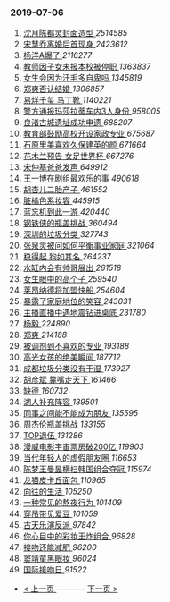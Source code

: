 ### 2019-07-06 
1. [ 沈月陈都灵封面造型 ](https://s.weibo.com/weibo?q=%23%E6%B2%88%E6%9C%88%E9%99%88%E9%83%BD%E7%81%B5%E5%B0%81%E9%9D%A2%E9%80%A0%E5%9E%8B%23&Refer=top) *2514585*
1. [ 宋慧乔离婚后首现身 ](https://s.weibo.com/weibo?q=%23%E5%AE%8B%E6%85%A7%E4%B9%94%E7%A6%BB%E5%A9%9A%E5%90%8E%E9%A6%96%E7%8E%B0%E8%BA%AB%23&Refer=top) *2423612*
1. [ 杨洋A爆了 ](https://s.weibo.com/weibo?q=%E6%9D%A8%E6%B4%8BA%E7%88%86%E4%BA%86&Refer=top) *2116277*
1. [ 教师因子女未报本校被停职 ](https://s.weibo.com/weibo?q=%23%E6%95%99%E5%B8%88%E5%9B%A0%E5%AD%90%E5%A5%B3%E6%9C%AA%E6%8A%A5%E6%9C%AC%E6%A0%A1%E8%A2%AB%E5%81%9C%E8%81%8C%23&Refer=top) *1363837*
1. [ 女生会因为汗毛多自卑吗 ](https://s.weibo.com/weibo?q=%23%E5%A5%B3%E7%94%9F%E4%BC%9A%E5%9B%A0%E4%B8%BA%E6%B1%97%E6%AF%9B%E5%A4%9A%E8%87%AA%E5%8D%91%E5%90%97%23&Refer=top) *1345819*
1. [ 郑爽否认结婚 ](https://s.weibo.com/weibo?q=%23%E9%83%91%E7%88%BD%E5%90%A6%E8%AE%A4%E7%BB%93%E5%A9%9A%23&Refer=top) *1306857*
1. [ 易烊千玺 马丁靴 ](https://s.weibo.com/weibo?q=%23%E6%98%93%E7%83%8A%E5%8D%83%E7%8E%BA%20%E9%A9%AC%E4%B8%81%E9%9D%B4%23&Refer=top) *1140221*
1. [ 警方通报玛莎拉蒂车内3人身份 ](https://s.weibo.com/weibo?q=%23%E8%AD%A6%E6%96%B9%E9%80%9A%E6%8A%A5%E7%8E%9B%E8%8E%8E%E6%8B%89%E8%92%82%E8%BD%A6%E5%86%853%E4%BA%BA%E8%BA%AB%E4%BB%BD%23&Refer=top) *958005*
1. [ 良渚古城遗址成功申遗 ](https://s.weibo.com/weibo?q=%23%E8%89%AF%E6%B8%9A%E5%8F%A4%E5%9F%8E%E9%81%97%E5%9D%80%E6%88%90%E5%8A%9F%E7%94%B3%E9%81%97%23&Refer=top) *688207*
1. [ 教育部鼓励高校开设家政专业 ](https://s.weibo.com/weibo?q=%23%E6%95%99%E8%82%B2%E9%83%A8%E9%BC%93%E5%8A%B1%E9%AB%98%E6%A0%A1%E5%BC%80%E8%AE%BE%E5%AE%B6%E6%94%BF%E4%B8%93%E4%B8%9A%23&Refer=top) *675687*
1. [ 石原里美喜欢久保建英的颜 ](https://s.weibo.com/weibo?q=%23%E7%9F%B3%E5%8E%9F%E9%87%8C%E7%BE%8E%E5%96%9C%E6%AC%A2%E4%B9%85%E4%BF%9D%E5%BB%BA%E8%8B%B1%E7%9A%84%E9%A2%9C%23&Refer=top) *671664*
1. [ 花木兰预告 女足世界杯 ](https://s.weibo.com/weibo?q=%E8%8A%B1%E6%9C%A8%E5%85%B0%E9%A2%84%E5%91%8A%20%E5%A5%B3%E8%B6%B3%E4%B8%96%E7%95%8C%E6%9D%AF&Refer=top) *667276*
1. [ 宋仲基爸爸发声 ](https://s.weibo.com/weibo?q=%23%E5%AE%8B%E4%BB%B2%E5%9F%BA%E7%88%B8%E7%88%B8%E5%8F%91%E5%A3%B0%23&Refer=top) *649912*
1. [ 王一博在剧组最欢乐的事 ](https://s.weibo.com/weibo?q=%23%E7%8E%8B%E4%B8%80%E5%8D%9A%E5%9C%A8%E5%89%A7%E7%BB%84%E6%9C%80%E6%AC%A2%E4%B9%90%E7%9A%84%E4%BA%8B%23&Refer=top) *490618*
1. [ 胡杏儿二胎产子 ](https://s.weibo.com/weibo?q=%23%E8%83%A1%E6%9D%8F%E5%84%BF%E4%BA%8C%E8%83%8E%E4%BA%A7%E5%AD%90%23&Refer=top) *461552*
1. [ 脏橘色系妆容 ](https://s.weibo.com/weibo?q=%23%E8%84%8F%E6%A9%98%E8%89%B2%E7%B3%BB%E5%A6%86%E5%AE%B9%23&Refer=top) *445915*
1. [ 蓝忘机到此一游 ](https://s.weibo.com/weibo?q=%23%E8%93%9D%E5%BF%98%E6%9C%BA%E5%88%B0%E6%AD%A4%E4%B8%80%E6%B8%B8%23&Refer=top) *420440*
1. [ 钢铁侠的瓶盖挑战 ](https://s.weibo.com/weibo?q=%23%E9%92%A2%E9%93%81%E4%BE%A0%E7%9A%84%E7%93%B6%E7%9B%96%E6%8C%91%E6%88%98%23&Refer=top) *360494*
1. [ 深圳的垃圾分类 ](https://s.weibo.com/weibo?q=%23%E6%B7%B1%E5%9C%B3%E7%9A%84%E5%9E%83%E5%9C%BE%E5%88%86%E7%B1%BB%23&Refer=top) *327743*
1. [ 张泉灵被问如何平衡事业家庭 ](https://s.weibo.com/weibo?q=%23%E5%BC%A0%E6%B3%89%E7%81%B5%E8%A2%AB%E9%97%AE%E5%A6%82%E4%BD%95%E5%B9%B3%E8%A1%A1%E4%BA%8B%E4%B8%9A%E5%AE%B6%E5%BA%AD%23&Refer=top) *321064*
1. [ 稳得起 狗如其名 ](https://s.weibo.com/weibo?q=%E7%A8%B3%E5%BE%97%E8%B5%B7%20%E7%8B%97%E5%A6%82%E5%85%B6%E5%90%8D&Refer=top) *264237*
1. [ 水缸内会有帅哥展出 ](https://s.weibo.com/weibo?q=%E6%B0%B4%E7%BC%B8%E5%86%85%E4%BC%9A%E6%9C%89%E5%B8%85%E5%93%A5%E5%B1%95%E5%87%BA&Refer=top) *261518*
1. [ 女生眼中的高个子 ](https://s.weibo.com/weibo?q=%23%E5%A5%B3%E7%94%9F%E7%9C%BC%E4%B8%AD%E7%9A%84%E9%AB%98%E4%B8%AA%E5%AD%90%23&Refer=top) *259540*
1. [ 莱昂纳德将加盟快船 ](https://s.weibo.com/weibo?q=%E8%8E%B1%E6%98%82%E7%BA%B3%E5%BE%B7%E5%B0%86%E5%8A%A0%E7%9B%9F%E5%BF%AB%E8%88%B9&Refer=top) *254604*
1. [ 暴露了家庭地位的笑容 ](https://s.weibo.com/weibo?q=%23%E6%9A%B4%E9%9C%B2%E4%BA%86%E5%AE%B6%E5%BA%AD%E5%9C%B0%E4%BD%8D%E7%9A%84%E7%AC%91%E5%AE%B9%23&Refer=top) *243031*
1. [ 主播直播中遇地震钻进桌底 ](https://s.weibo.com/weibo?q=%23%E4%B8%BB%E6%92%AD%E7%9B%B4%E6%92%AD%E4%B8%AD%E9%81%87%E5%9C%B0%E9%9C%87%E9%92%BB%E8%BF%9B%E6%A1%8C%E5%BA%95%23&Refer=top) *231780*
1. [ 杨毅 ](https://s.weibo.com/weibo?q=%E6%9D%A8%E6%AF%85&Refer=top) *224890*
1. [ 郑爽 ](https://s.weibo.com/weibo?q=%E9%83%91%E7%88%BD&Refer=top) *214188*
1. [ 被调剂到不喜欢的专业 ](https://s.weibo.com/weibo?q=%23%E8%A2%AB%E8%B0%83%E5%89%82%E5%88%B0%E4%B8%8D%E5%96%9C%E6%AC%A2%E7%9A%84%E4%B8%93%E4%B8%9A%23&Refer=top) *193188*
1. [ 高光女孩的绝美瞬间 ](https://s.weibo.com/weibo?q=%23%E9%AB%98%E5%85%89%E5%A5%B3%E5%AD%A9%E7%9A%84%E7%BB%9D%E7%BE%8E%E7%9E%AC%E9%97%B4%23&Refer=top) *187712*
1. [ 成都垃圾分类没有干湿 ](https://s.weibo.com/weibo?q=%23%E6%88%90%E9%83%BD%E5%9E%83%E5%9C%BE%E5%88%86%E7%B1%BB%E6%B2%A1%E6%9C%89%E5%B9%B2%E6%B9%BF%23&Refer=top) *173927*
1. [ 胡彦斌 靠嘴走天下 ](https://s.weibo.com/weibo?q=%E8%83%A1%E5%BD%A6%E6%96%8C%20%E9%9D%A0%E5%98%B4%E8%B5%B0%E5%A4%A9%E4%B8%8B&Refer=top) *161466*
1. [ 缺德 ](https://s.weibo.com/weibo?q=%E7%BC%BA%E5%BE%B7&Refer=top) *160732*
1. [ 湖人补充阵容 ](https://s.weibo.com/weibo?q=%23%E6%B9%96%E4%BA%BA%E8%A1%A5%E5%85%85%E9%98%B5%E5%AE%B9%23&Refer=top) *139501*
1. [ 同事之间能不能成为朋友 ](https://s.weibo.com/weibo?q=%23%E5%90%8C%E4%BA%8B%E4%B9%8B%E9%97%B4%E8%83%BD%E4%B8%8D%E8%83%BD%E6%88%90%E4%B8%BA%E6%9C%8B%E5%8F%8B%23&Refer=top) *135595*
1. [ 周杰伦瓶盖挑战 ](https://s.weibo.com/weibo?q=%23%E5%91%A8%E6%9D%B0%E4%BC%A6%E7%93%B6%E7%9B%96%E6%8C%91%E6%88%98%23&Refer=top) *133155*
1. [ TOP退伍 ](https://s.weibo.com/weibo?q=%23TOP%E9%80%80%E4%BC%8D%23&Refer=top) *131286*
1. [ 漫威电影宇宙票房破200亿 ](https://s.weibo.com/weibo?q=%23%E6%BC%AB%E5%A8%81%E7%94%B5%E5%BD%B1%E5%AE%87%E5%AE%99%E7%A5%A8%E6%88%BF%E7%A0%B4200%E4%BA%BF%23&Refer=top) *119903*
1. [ 当代年轻人的虚假朋友圈 ](https://s.weibo.com/weibo?q=%23%E5%BD%93%E4%BB%A3%E5%B9%B4%E8%BD%BB%E4%BA%BA%E7%9A%84%E8%99%9A%E5%81%87%E6%9C%8B%E5%8F%8B%E5%9C%88%23&Refer=top) *116653*
1. [ 陈梦王曼昱横扫韩国组合夺冠 ](https://s.weibo.com/weibo?q=%E9%99%88%E6%A2%A6%E7%8E%8B%E6%9B%BC%E6%98%B1%E6%A8%AA%E6%89%AB%E9%9F%A9%E5%9B%BD%E7%BB%84%E5%90%88%E5%A4%BA%E5%86%A0&Refer=top) *115974*
1. [ 龙猫皮卡丘面包 ](https://s.weibo.com/weibo?q=%23%E9%BE%99%E7%8C%AB%E7%9A%AE%E5%8D%A1%E4%B8%98%E9%9D%A2%E5%8C%85%23&Refer=top) *110965*
1. [ 向往的生活 ](https://s.weibo.com/weibo?q=%E5%90%91%E5%BE%80%E7%9A%84%E7%94%9F%E6%B4%BB&Refer=top) *105250*
1. [ 一种常见的熬夜行为 ](https://s.weibo.com/weibo?q=%23%E4%B8%80%E7%A7%8D%E5%B8%B8%E8%A7%81%E7%9A%84%E7%86%AC%E5%A4%9C%E8%A1%8C%E4%B8%BA%23&Refer=top) *101409*
1. [ 穿吊带见爱豆 ](https://s.weibo.com/weibo?q=%23%E7%A9%BF%E5%90%8A%E5%B8%A6%E8%A7%81%E7%88%B1%E8%B1%86%23&Refer=top) *101059*
1. [ 古天乐演反派 ](https://s.weibo.com/weibo?q=%E5%8F%A4%E5%A4%A9%E4%B9%90%E6%BC%94%E5%8F%8D%E6%B4%BE&Refer=top) *97842*
1. [ 你心目中的彩妆王炸组合 ](https://s.weibo.com/weibo?q=%E4%BD%A0%E5%BF%83%E7%9B%AE%E4%B8%AD%E7%9A%84%E5%BD%A9%E5%A6%86%E7%8E%8B%E7%82%B8%E7%BB%84%E5%90%88&Refer=top) *96828*
1. [ 接吻还能减肥 ](https://s.weibo.com/weibo?q=%E6%8E%A5%E5%90%BB%E8%BF%98%E8%83%BD%E5%87%8F%E8%82%A5&Refer=top) *96200*
1. [ 窦靖童黑眼妆 ](https://s.weibo.com/weibo?q=%23%E7%AA%A6%E9%9D%96%E7%AB%A5%E9%BB%91%E7%9C%BC%E5%A6%86%23&Refer=top) *96024*
1. [ 国际接吻日 ](https://s.weibo.com/weibo?q=%23%E5%9B%BD%E9%99%85%E6%8E%A5%E5%90%BB%E6%97%A5%23&Refer=top) *91522* 

- [ < 上一页 ](https://github.com/able8/weibo-hot-record/blob/master/2019-07-05.md) -------- [ 下一页 > ](https://github.com/able8/weibo-hot-record/blob/master/2019-07-07.md)